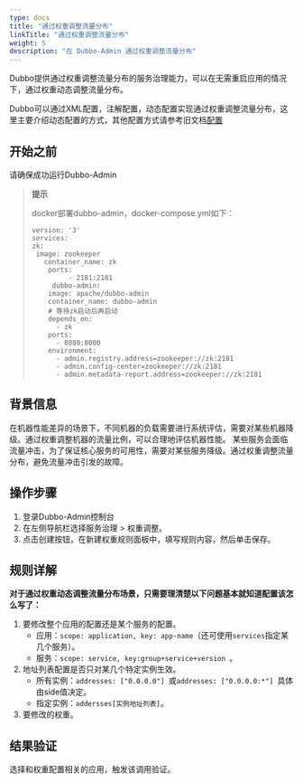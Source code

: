 ```yaml
---
type: docs
title: "通过权重调整流量分布"
linkTitle: "通过权重调整流量分布"
weight: 5
description: "在 Dubbo-Admin 通过权重调整流量分布"
---
```




Dubbo提供通过权重调整流量分布的服务治理能力，可以在无需重启应用的情况下，通过权重动态调整流量分布。

Dubbo可以通过XML配置，注解配置，动态配置实现通过权重调整流量分布，这里主要介绍动态配置的方式，其他配置方式请参考旧文档[配置](https://dubbo.apache.org/zh/docsv2.7/user/configuration/)

## 开始之前

请确保成功运行Dubbo-Admin



> **提示**
>
> docker部署dubbo-admin，docker-compose.yml如下：
>
> ```
> version: '3'
> services:
> zk:
>  image: zookeeper
>    container_name: zk
>     ports:
>          - 2181:2181
>      dubbo-admin:
>     image: apache/dubbo-admin
>     container_name: dubbo-admin
>     # 等待zk启动后再启动
>     depends_on:
>       - zk
>     ports:
>       - 8080:8080
>     environment:
>       - admin.registry.address=zookeeper://zk:2181
>       - admin.config-center=zookeeper://zk:2181
>       - admin.metadata-report.address=zookeeper://zk:2181
> ```
> 


## 背景信息

在机器性能差异的场景下，不同机器的负载需要进行系统评估，需要对某些机器降级。通过权重调整机器的流量比例，可以合理地评估机器性能。
某些服务会面临流量冲击，为了保证核心服务的可用性，需要对某些服务降级。通过权重调整流量分布，避免流量冲击引发的故障。


## 操作步骤

1. 登录Dubbo-Admin控制台
2. 在左侧导航栏选择服务治理 > 权重调整。
3. 点击创建按钮，在新建权重规则面板中，填写规则内容，然后单击保存。


## 规则详解


**对于通过权重动态调整流量分布场景，只需要理清楚以下问题基本就知道配置该怎么写了：**

1. 要修改整个应用的配置还是某个服务的配置。
   - 应用：`scope: application, key: app-name`（还可使用`services`指定某几个服务）。
   - 服务：`scope: service, key:group+service+version `。
2. 地址列表配置是否只对某几个特定实例生效。
   - 所有实例：`addresses: ["0.0.0.0"] `或`addresses: ["0.0.0.0:*"] `具体由side值决定。
   - 指定实例：`addersses[实例地址列表]`。
3. 要修改的权重。

## 结果验证
选择和权重配置相关的应用，触发该调用验证。